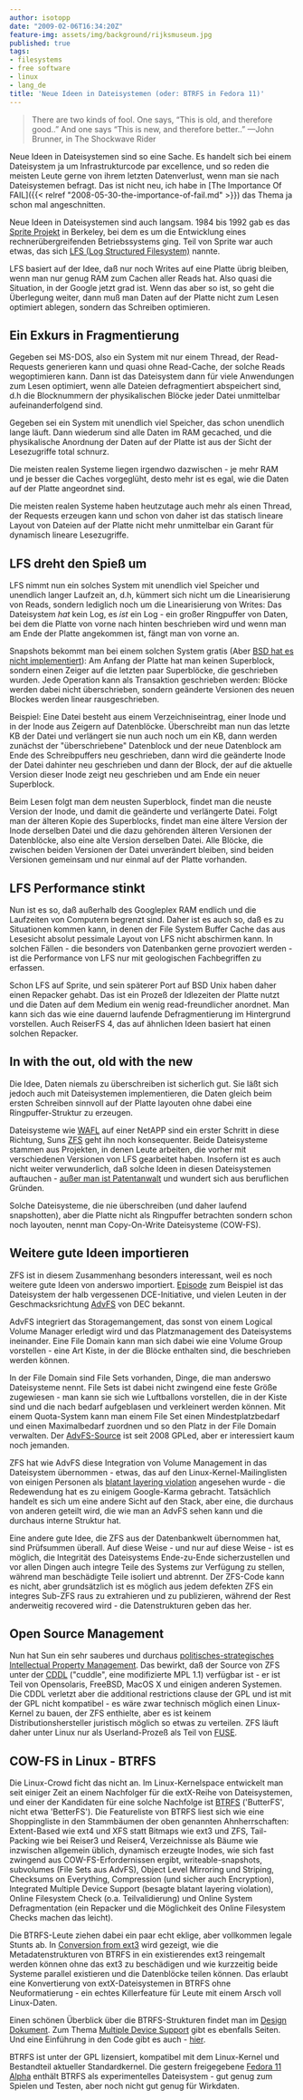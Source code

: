 ```yaml
---
author: isotopp
date: "2009-02-06T16:34:20Z"
feature-img: assets/img/background/rijksmuseum.jpg
published: true
tags:
- filesystems
- free software
- linux
- lang_de
title: 'Neue Ideen in Dateisystemen (oder: BTRFS in Fedora 11)'
---
```

> There are two kinds of fool. One says, “This is old, and therefore good..” And one says “This is new, and therefore better..”	—John Brunner, in The Shockwave Rider

Neue Ideen in Dateisystemen sind so eine Sache. Es handelt sich bei einem Dateisystem ja um Infrastrukturcode par excellence, und so reden die meisten Leute gerne von ihrem letzten Datenverlust, wenn man sie nach Dateisystemen befragt. Das ist nicht neu, ich habe in [The Importance Of FAIL]({{< relref "2008-05-30-the-importance-of-fail.md" >}}) das Thema ja schon mal angeschnitten.

Neue Ideen in Dateisystemen sind auch langsam. 1984 bis 1992 gab es das 
[Sprite Projekt](http://en.wikipedia.org/wiki/Sprite_operating_system) in Berkeley, bei dem es um die Entwicklung eines rechnerübergreifenden Betriebssystems ging. Teil von Sprite war auch etwas, das sich [LFS (Log Structured Filesystem)](http://en.wikipedia.org/wiki/Log-structured_file_system) nannte.

LFS basiert auf der Idee, daß nur noch Writes auf eine Platte übrig bleiben, wenn man nur genug RAM zum Cachen aller Reads hat. Also quasi die Situation, in der Google jetzt grad ist. Wenn das aber so ist, so geht die Überlegung weiter, dann muß man Daten auf der Platte nicht zum Lesen optimiert ablegen, sondern das Schreiben optimieren.

## Ein Exkurs in Fragmentierung

Gegeben sei MS-DOS, also ein System mit nur einem Thread, der Read-Requests generieren kann und quasi ohne Read-Cache, der solche Reads wegoptimieren kann. Dann ist das Dateisystem dann für viele Anwendungen zum Lesen optimiert, wenn alle Dateien defragmentiert abspeichert sind, d.h die Blocknummern der physikalischen Blöcke jeder Datei unmittelbar aufeinanderfolgend sind.

Gegeben sei ein System mit unendlich viel Speicher, das schon unendlich lange läuft. Dann wiederum sind alle Daten im RAM gecached, und die physikalische Anordnung der Daten auf der Platte ist aus der Sicht der Lesezugriffe total schnurz.

Die meisten realen Systeme liegen irgendwo dazwischen - je mehr RAM und je besser die Caches vorgeglüht, desto mehr ist es egal, wie die Daten auf der Platte angeordnet sind.

Die meisten realen Systeme haben heutzutage auch mehr als einen Thread, der Requests erzeugen kann und schon von daher ist das statisch lineare Layout von Dateien auf der Platte nicht mehr unmittelbar ein Garant für dynamisch lineare Lesezugriffe.

## LFS dreht den Spieß um

LFS nimmt nun ein solches System mit unendlich viel Speicher und unendlich langer Laufzeit an, d.h, kümmert sich nicht um die Linearisierung von Reads, sondern lediglich noch um die Linearisierung von Writes: Das Dateisystem _hat_ kein Log, es _ist_ ein Log - ein großer Ringpuffer von Daten, bei dem die Platte von vorne nach hinten beschrieben wird und wenn man am Ende der Platte angekommen ist, fängt man von vorne an.

Snapshots bekommt man bei einem solchen System gratis (Aber 
[BSD hat es nicht implementiert](http://en.wikipedia.org/wiki/Log-structured_File_System_(BSD))): Am Anfang der Platte hat man keinen Superblock, sondern einen Zeiger auf die letzten paar Superblöcke, die geschrieben wurden. Jede Operation kann als Transaktion geschrieben werden: Blöcke werden dabei nicht überschrieben, sondern geänderte Versionen des neuen Blockes werden linear rausgeschrieben.

Beispiel: Eine Datei besteht aus einem Verzeichniseintrag, einer Inode und in der Inode aus Zeigern auf Datenblöcke. Überschreibt man nun das letzte KB der Datei und verlängert sie nun auch noch um ein KB, dann werden zunächst der "überschriebene" Datenblock und der neue Datenblock am Ende des Schreibpuffers neu geschrieben, dann wird die geänderte Inode der Datei dahinter neu geschrieben und dann der Block, der auf die aktuelle Version dieser Inode zeigt neu geschrieben und am Ende ein neuer Superblock.

Beim Lesen folgt man dem neusten Superblock, findet man die neuste Version der Inode, und damit die geänderte und verlängerte Datei. Folgt man der älteren Kopie des Superblocks, findet man eine ältere Version der Inode derselben Datei und die dazu gehörenden älteren Versionen der Datenblöcke, also eine alte Version derselben Datei. Alle Blöcke, die zwischen beiden Versionen der Datei unverändert bleiben, sind beiden Versionen gemeinsam und nur einmal auf der Platte vorhanden.

## LFS Performance stinkt

Nun ist es so, daß außerhalb des Googleplex RAM endlich und die Laufzeiten von Computern begrenzt sind. Daher ist es auch so, daß es zu Situationen kommen kann, in denen der File System Buffer Cache das aus Lesesicht absolut pessimale Layout von LFS nicht abschirmen kann. In solchen Fällen - die besonders von Datenbanken gerne provoziert werden - ist die Performance von LFS nur mit geologischen Fachbegriffen zu erfassen.

Schon LFS auf Sprite, und sein späterer Port auf BSD Unix haben daher einen Repacker gehabt. Das ist ein Prozeß der Idlezeiten der Platte nutzt und die Daten auf dem Medium ein wenig read-freundlicher anordnet. Man kann sich das wie eine dauernd laufende Defragmentierung im Hintergrund vorstellen. Auch ReiserFS 4, das auf ähnlichen Ideen basiert hat einen solchen Repacker.

## In with the out, old with the new

Die Idee, Daten niemals zu überschreiben ist sicherlich gut. Sie läßt sich jedoch auch mit Dateisystemen implementieren, die Daten gleich beim ersten Schreiben sinnvoll auf der Platte layouten ohne dabei eine Ringpuffer-Struktur zu erzeugen.

Dateisysteme wie 
[WAFL](http://en.wikipedia.org/wiki/Write_Anywhere_File_Layout) auf einer NetAPP sind ein erster Schritt in diese Richtung, Suns 
[ZFS](http://en.wikipedia.org/wiki/ZFS) geht ihn noch konsequenter. Beide Dateisysteme stammen aus Projekten, in denen Leute arbeiten, die vorher mit verschiedenen Versionen von LFS gearbeitet haben. Insofern ist es auch nicht weiter verwunderlich, daß solche Ideen in diesen Dateisystemen auftauchen - [außer man ist Patentanwalt](http://www.sun.com/lawsuit/zfs/) und wundert sich aus beruflichen Gründen.

Solche Dateisysteme, die nie überschreiben (und daher laufend snapshotten), aber die Platte nicht als Ringpuffer betrachten sondern schon noch layouten, nennt man Copy-On-Write Dateisysteme (COW-FS).

## Weitere gute Ideen importieren

ZFS ist in diesem Zusammenhang besonders interessant, weil es noch weitere gute Ideen von anderswo importiert. [Episode](http://en.wikipedia.org/wiki/Episode_filesystem) zum Beispiel ist das Dateisystem der halb vergessenen DCE-Initiative, und vielen Leuten in der Geschmacksrichtung [AdvFS](http://en.wikipedia.org/wiki/AdvFS) von DEC bekannt.

AdvFS integriert das Storagemangement, das sonst von einem Logical Volume Manager erledigt wird und das Platzmanagement des Dateisystems ineinander. Eine File Domain kann man sich dabei wie eine Volume Group vorstellen - eine Art Kiste, in der die Blöcke enthalten sind, die beschrieben werden können.

In der File Domain sind File Sets vorhanden, Dinge, die man anderswo Dateisysteme nennt. File Sets ist dabei nicht zwingend eine feste Größe zugewiesen - man kann sie sich wie Luftballons vorstellen, die in der Kiste sind und die nach bedarf aufgeblasen und verkleinert werden können. Mit einem Quota-System kann man einem File Set einen Mindestplatzbedarf und einen Maximalbedarf zuordnen und so den Platz in der File Domain verwalten. Der [AdvFS-Source](http://advfs.sf.net/) ist seit 2008 GPLed, aber er interessiert kaum noch jemanden.

ZFS hat wie AdvFS diese Integration von Volume Management in das Dateisystem übernommen - etwas, das auf den Linux-Kernel-Mailinglisten von einigen Personen als [blatant layering violation](http://www.google.de/search?q=blatant+layering+violation&ie=utf-8&oe=utf-8&aq=t&rls=org.mozilla:en-US:official&client=firefox-a) angesehen wurde - die Redewendung hat es zu einigem Google-Karma gebracht. Tatsächlich handelt es sich um eine andere Sicht auf den Stack, aber eine, die durchaus von anderen geteilt wird, die wie man an AdvFS sehen kann und die durchaus interne Struktur hat.

Eine andere gute Idee, die ZFS aus der Datenbankwelt übernommen hat, sind Prüfsummen überall. Auf diese Weise - und nur auf diese Weise - ist es möglich, die Integrität des Dateisystems Ende-zu-Ende sicherzustellen und vor allen Dingen auch integre Teile des Systems zur Verfügung zu stellen, während man beschädigte Teile isoliert und abtrennt. Der ZFS-Code kann es nicht, aber grundsätzlich ist es möglich aus jedem defekten ZFS ein integres Sub-ZFS raus zu extrahieren und zu publizieren, während der Rest anderweitig recovered wird - die Datenstrukturen geben das her.

## Open Source Management

Nun hat Sun ein sehr sauberes und durchaus [politisches-strategisches Intellectual Property Management](http://en.wikipedia.org/wiki/CDDL). Das bewirkt, daß der Source von ZFS unter der [CDDL](http://en.wikipedia.org/wiki/CDDL) ("cuddle", eine modifizierte MPL 1.1) verfügbar ist - er ist Teil von Opensolaris, FreeBSD, MacOS X und einigen anderen Systemen. Die CDDL verletzt aber die additional restrictions clause der GPL und ist mit der GPL nicht kompatibel - es wäre zwar technisch möglich einen Linux-Kernel zu bauen, der ZFS enthielte, aber es ist keinem Distributionshersteller juristisch möglich so etwas zu verteilen. ZFS läuft daher unter Linux nur als Userland-Prozeß als Teil von [FUSE](http://en.wikipedia.org/wiki/Filesystem_in_Userspace).

## COW-FS in Linux - BTRFS

Die Linux-Crowd ficht das nicht an. Im Linux-Kernelspace entwickelt man seit einiger Zeit an einem Nachfolger für die extX-Reihe von Dateisystemen, und einer der Kandidaten für eine solche Nachfolge ist [BTRFS](http://btrfs.wiki.kernel.org/index.php/Main_Page) ('ButterFS', nicht etwa 'BetterFS'). Die Featureliste von BTRFS liest sich wie eine Shoppingliste in den Stammbäumen der oben genannten Ahnherrschaften: Extent-Based wie ext4 und XFS statt Bitmaps wie ext3 und ZFS, Tail-Packing wie bei Reiser3 und Reiser4, Verzeichnisse als Bäume wie inzwischen allgemein üblich, dynamisch erzeugte Inodes, wie sich fast zwingend aus COW-FS-Erfordernissen ergibt, writeable-snapshots, subvolumes (File Sets aus AdvFS), Object Level Mirroring und Striping, Checksums on Everything, Compression (und sicher auch Encryption), Integrated Multiple Device Support (besagte blatant layering violation), Online Filesystem Check (o.a. Teilvalidierung) und Online System Defragmentation (ein Repacker und die Möglichkeit des Online Filesystem Checks machen das leicht).

Die BTRFS-Leute ziehen dabei ein paar echt eklige, aber vollkommen legale Stunts ab. In [Conversion from ext3](http://btrfs.wiki.kernel.org/index.php/Conversion_from_Ext3) wird gezeigt, wie die Metadatenstrukturen von BTRFS in ein existierendes ext3 reingemalt werden können ohne das ext3 zu beschädigen und wie kurzzeitig beide Systeme parallel existieren und die Datenblöcke teilen können. Das erlaubt eine Konvertierung von extX-Dateisystemen in BTRFS ohne Neuformatierung - ein echtes Killerfeature für Leute mit einem Arsch voll Linux-Daten.

Einen schönen Überblick über die BTRFS-Strukturen findet man im [Design Dokument](http://btrfs.wiki.kernel.org/index.php/Btrfs_design). Zum Thema [Multiple Device Support](http://btrfs.wiki.kernel.org/index.php/Multiple_Device_Support) gibt es ebenfalls Seiten. Und eine Einführung in den Code gibt es auch - [hier](http://btrfs.wiki.kernel.org/index.php/Code_documentation).

BTRFS ist unter der GPL lizensiert, kompatibel mit dem Linux-Kernel und Bestandteil aktueller Standardkernel. Die gestern freigegebene [Fedora 11 Alpha](http://btrfs.wiki.kernel.org/index.php/Code_documentation#Sample_Item_Insertion) enthält BTRFS als experimentelles Dateisystem - gut genug zum Spielen und Testen, aber noch nicht gut genug für Wirkdaten.
